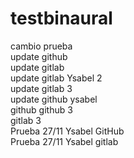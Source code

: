 # testbinaural  
cambio prueba  
update github  
update gitlab  
update gitlab Ysabel 2   
update gitlab 3  
update github ysabel  
github 
github 3  
gitlab 3  
Prueba 27/11 Ysabel GitHub  
Prueba 27/11 Ysabel gitlab  


